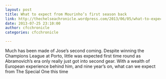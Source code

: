 ```yaml
---
layout: post
title: What to expect from Mourinho’s first season back
link: http://thechelseachronicle.wordpress.com/2013/06/05/what-to-expect-from-mourinhos-first-season-back/
date: 2013-07-25 23:10:00
author: cfcchronicle
categories: cfcchronicle

---
```


Much has been made of Jose’s second coming. Despite winning the Champions League at Porto, little was expected first time round as Abramovich’s era only really just got into second gear. With a wealth of European experience behind him, and nine year’s on, what can we expect from The Special One this time